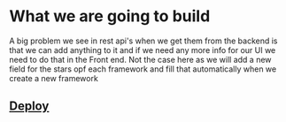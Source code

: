 # What we are going to build

A big problem we see in rest api's when we get them from the backend is that we can add anything to it and if we need any more info for our UI we need to do that in the Front end. Not the case here as we will add a new field for the stars opf each framework and fill that automatically when we create a new framework

## [Deploy](https://graphql-workshop-5.now.sh)
